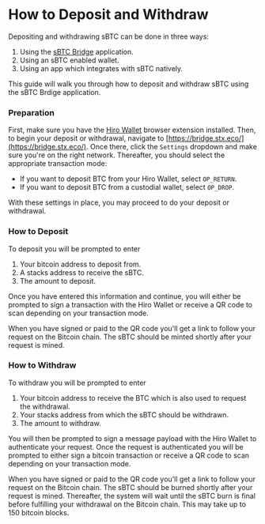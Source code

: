 # How to Deposit and Withdraw

Depositing and withdrawing sBTC can be done in three ways:

1. Using the [sBTC Bridge](https://bridge.stx.eco/) application.
2. Using an sBTC enabled wallet.
3. Using an app which integrates with sBTC natively.

This guide will walk you through how to deposit and withdraw sBTC using the sBTC Brdige application.

### Preparation

First, make sure you have the [Hiro Wallet](https://wallet.hiro.so/) browser extension installed. Then, to begin your deposit or withdrawal, navigate to [https://bridge.stx.eco/](https://bridge.stx.eco/). Once there, click the `Settings` dropdown and make sure you're on the right network. Thereafter, you should select the appropriate transaction mode:

* If you want to deposit BTC from your Hiro Wallet, select `OP_RETURN`.
* If you want to deposit BTC from a custodial wallet, select `OP_DROP`.

With these settings in place, you may proceed to do your deposit or withdrawal.

### How to Deposit

To deposit you will be prompted to enter

1. Your bitcoin address to deposit from.
2. A stacks address to receive the sBTC.
3. The amount to deposit.

Once you have entered this information and continue, you will either be prompted to sign a transaction with the Hiro Wallet or receive a QR code to scan depending on your transaction mode.

When you have signed or paid to the QR code you'll get a link to follow your request on the Bitcoin chain. The sBTC should be minted shortly after your request is mined.

### How to Withdraw

To withdraw you will be prompted to enter

1. Your bitcoin address to receive the BTC which is also used to request the withdrawal.
2. Your stacks address from which the sBTC should be withdrawn.
3. The amount to withdraw.

You will then be prompted to sign a message payload with the Hiro Wallet to authenticate your request. Once the request is authenticated you will be prompted to either sign a bitcoin transaction or receive a QR code to scan depending on your transaction mode.

When you have signed or paid to the QR code you'll get a link to follow your request on the Bitcoin chain. The sBTC should be burned shortly after your request is mined. Thereafter, the system will wait until the sBTC burn is final before fulfilling your withdrawal on the Bitcoin chain. This may take up to 150 bitcoin blocks.
